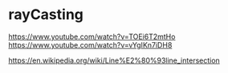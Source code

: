 # rayCasting

https://www.youtube.com/watch?v=TOEi6T2mtHo
https://www.youtube.com/watch?v=vYgIKn7iDH8

https://en.wikipedia.org/wiki/Line%E2%80%93line_intersection